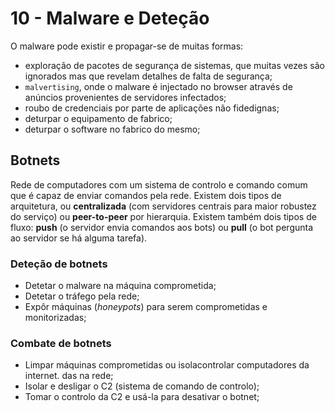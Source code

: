 # 10 - Malware e Deteção

O malware pode existir e propagar-se de muitas formas:
- exploração de pacotes de segurança de sistemas, que muitas vezes são ignorados mas que revelam detalhes de falta de segurança;
- `malvertising`, onde o malware é injectado no browser através de anúncios provenientes de servidores infectados;
- roubo de credenciais por parte de aplicações não fidedignas;
- deturpar o equipamento de fabrico;
- deturpar o software no fabrico do mesmo;

## Botnets

Rede de computadores com um sistema de controlo e comando comum que é capaz de enviar comandos pela rede. Existem dois tipos de arquitetura, ou **centralizada** (com servidores centrais para maior robustez do serviço) ou **peer-to-peer** por hierarquia. Existem também dois tipos de fluxo: **push** (o servidor envia comandos aos bots) ou **pull** (o bot pergunta ao servidor se há alguma tarefa).

### Deteção de botnets

- Detetar o malware na máquina comprometida;
- Detetar o tráfego pela rede;
- Expôr máquinas (*honeypots*) para serem comprometidas e monitorizadas;

### Combate de botnets

- Limpar máquinas comprometidas ou isolacontrolar computadores da internet. das na rede;
- Isolar e desligar o C2 (sistema de comando de controlo);
- Tomar o controlo da C2 e usá-la para desativar o botnet;


